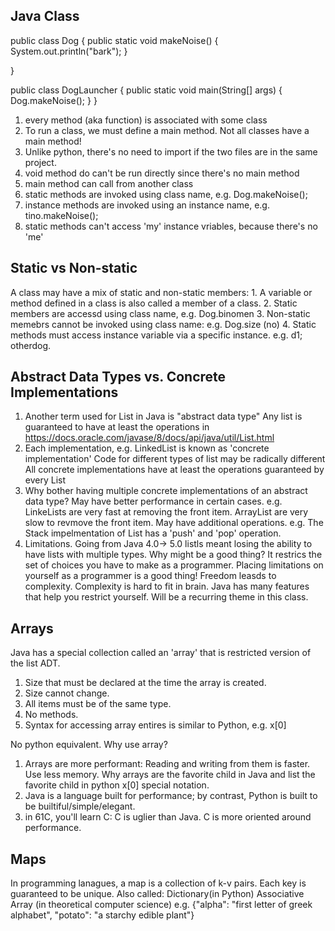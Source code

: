 Java Class
---------------------------
public class Dog {
	public static void makeNoise() {
		System.out.println("bark");
	}
<!-- 	public static void main(String[] args) {
		makeNoise();
	} -->
}

public class DogLauncher {
	public static void main(String[] args) {
		Dog.makeNoise();
	}
}




1. every method (aka function) is associated with some class
2. To run a class, we must define a main method.
	Not all classes have a main method!
3. Unlike python, there's no need to import if the two files are in the same project.
4. void method do can't be run directly since there's no main method
5. main method can call from another class
6. static methods are invoked using class name, e.g. Dog.makeNoise();
7. instance methods are invoked using an instance name, e.g. tino.makeNoise();
8. static methods can't access 'my' instance vriables, because there's no 'me'


Static vs Non-static
-------------------------
A class may have a mix of static and non-static members:
	1. A variable or method defined in a class is also called a member of a class.
	2. Static members are accessd using class name, e.g. Dog.binomen
	3. Non-static memebrs cannot be invoked using class name: e.g. Dog.size (no)
	4. Static methods must access instance variable via a specific instance. e.g. d1; otherdog.


Abstract Data Types vs. Concrete Implementations
---------------------------------------------------------
1. Another term used for List in Java is "abstract data type"
	Any list is guaranteed to have at least the operations in 
	https://docs.oracle.com/javase/8/docs/api/java/util/List.html
2. Each implementation, e.g. LinkedList is known as 'concrete implementation'
	Code for different types of list may be radically different
	All concrete implementations have at least the operations guaranteed by every List
3. Why bother having multiple concrete implementations of an abstract data type?
	May have better performance in certain cases. e.g.
		LinkeLists are very fast at removing the front item. ArrayList are very slow to revmove the front item.
	May have additional operations. e.g.
		The Stack impelmentation of List has a 'push' and 'pop' operation.
4. Limitations. Going from Java 4.0-> 5.0 listls meant losing the ability to have lists with multiple types.
	Why might be a good thing?
		It restrics the set of choices you have to make as a programmer.
	Placing limitations on yourself as a programmer is a good thing!
		Freedom leasds to complexity.
		Complexity is hard to fit in brain.
		Java has many features that help you restrict yourself.
		Will be a recurring theme in this class.


Arrays
--------------------
Java has a special collection called an 'array' that is restricted version of the list ADT.
1. Size that must be declared at the time the array is created.
2. Size cannot change.
3. All items must be of the same type.
4. No methods.
5. Syntax for accessing array entires is similar to Python, e.g. x[0]

No python equivalent.
Why use array?
1. Arrays are more performant:
	Reading and writing from them is faster.
	Use less memory.
Why arrays are the favorite child in Java and list the favorite child in python x[0] special notation.
1. Java is a language built for performance; by contrast, Python is built to be builtiful/simple/elegant.
2. in 61C, you'll learn C:
	C is uglier than Java.
	C is more oriented around performance.


Maps
---------------------
In programming lanagues, a map is a collection of k-v pairs. Each key is guaranteed to be unique. Also called:
	Dictionary(in Python)
	Associative Array (in theoretical computer science)
e.g. {"alpha": "first letter of greek alphabet", 
	  "potato": "a starchy edible plant"}
